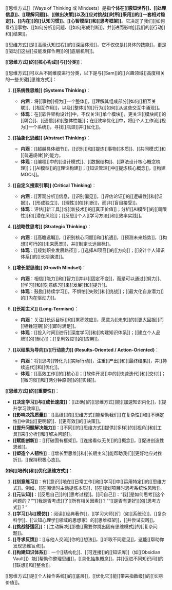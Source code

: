 [[思维方式]]（Ways of Thinking 或 Mindsets）是指**个体在[[感知世界]]、[[处理信息]]、[[理解问题]]、[[做出决策]]以及[[应对挑战]]时所[[采用]]的[[一套相对稳定]]、[[内在]]的[[认知习惯]]、[[心智模型]]和[[思考框架]]**。它决定了我们[[如何看待]]事物、[[如何分析]]问题、[[如何形成判断]]，并[[进而影响]]我们的[[行动]]和[[结果]]。

[[思维方式]]是[[高级认知过程]]的[[深层体现]]，它不仅仅是[[具体的技能]]，更是[[驱动]]这些[[技能发挥作用]]的[[底层机制]]。

**[[思维方式]]的[[核心构成]]与[[分类]]**：

[[思维方式]]可以从不同维度进行分类，以下是与[[Sam]]的[[兴趣领域]]高度相关的一些关键[[思维方式]]：

1.  **[[系统性思维]] (Systems Thinking)**：
    *   **内涵**：将[[事物]]视为[[一个整体]]，[[理解其组成部分]]如何[[相互关联]]、[[相互作用]]，以及[[整体]]的[[行为]]如何[[从这些交互中涌现]]。
    *   **体现**：在[[软件架构设计]]中，不仅关注[[单个模块]]，更关注[[模块间]]的[[耦合]]、[[通信]]和[[整体性能]]；在[[效率优化]]中，将[[个人工作流]]视为[[一个系统]]，寻找[[瓶颈]]并[[优化]]。

2.  **[[抽象化思维]] (Abstract Thinking)**：
    *   **内涵**：[[超越具体细节]]，[[识别]]和[[提炼]]事物[[本质]]、[[共同模式]]和[[普遍规律]]的能力。
    *   **体现**：[[编程]]中的[[设计模式]]、[[数据结构]]、[[算法设计核心概念梳理]]；[[AI模型]]的[[理论构建]]；[[知识管理]]中[[提炼核心概念]]，[[构建MOCs]]。

3.  **[[自定义搜索引擎]] (Critical Thinking)**：
    *   **内涵**：[[客观分析]]信息，[[识别偏见]]，[[评估论证]]的[[逻辑性]]和[[证据]]，[[形成独立]]、[[理性]]的[[判断]]，而非[[盲目接受]]。
    *   **体现**：评估[[新工具]]或[[新技术]]的[[真正价值]]；分析[[AI模型]]的[[局限性]]和[[潜在风险]]；[[反思]]个人[[学习方法]]和[[效率实践]]。

4.  **[[战略性思考]] (Strategic Thinking)**：
    *   **内涵**：[[高瞻远瞩]]，[[识别核心问题]]和[[机遇]]，[[预测未来趋势]]，[[构想]]可行的[[未来愿景]]，并[[制定长远目标]]。
    *   **体现**：[[规划职业发展路径]]；[[选择AI项目]]的[[方向]]；[[设计个人知识体系]]的[[长期演进]]。

5.  **[[增长型思维]] (Growth Mindset)**：
    *   **内涵**：相信[[能力]]和[[智力]]并非[[固定不变]]，而是可以通过[[努力]]、[[学习]]和[[刻意练习]]来[[发展]]和[[提升]]。
    *   **体现**：鼓励[[持续学习]]，不惧怕[[失败]]和[[挑战]]；[[最大化自身潜力]]的[[内在驱动力]]。

6.  **[[长期主义]] (Long-Termism)**：
    *   **内涵**：关注[[长远目标]]和[[累积效应]]，愿意为[[未来]]的[[更大回报]]而[[牺牲短期]]的[[即时满足]]。
    *   **体现**：[[投入时间]]进行[[深度学习]]和[[构建知识体系]]；[[建立个人品牌]]的[[耐心]]；[[复利效应]]的[[应用]]。

7.  **[[以结果为导向]]/[[行动能力]] (Results-Oriented / Action-Oriented)**：
    *   **内涵**：将[[思考]]转化为[[实际行动]]，注重[[产出]]和[[最终结果]]，并[[持续迭代]]和[[优化]]。
    *   **体现**：[[高效工作]]的[[核心]]；[[软件开发]]中的[[快速迭代]]和[[交付]]；[[微习惯]]和[[两分钟原则]]的[[实践]]。

**[[思维方式]]的[[重要性]]**：

*   **[[决定学习]]与[[成长速度]]**：[[正确]]的[[思维方式]]能[[加速知识内化]]，[[提升学习效率]]。
*   **[[影响决策质量]]**：[[高级]]的[[思维方式]]能帮助我们[[在复杂性]]和[[不确定性]]中做出[[更明智]]、[[更有效]]的[[决策]]。
*   **[[提升问题解决能力]]**：[[不同]]的[[思维方式]]提供[[多样]]的[[视角]]和[[工具]]来[[分析]]和[[解决问题]]。
*   **[[赋能创新]]**：[[打破固有框架]]，[[连接看似无关]]的[[概念]]，[[促进创造性思维]]。
*   **[[塑造个人韧性]]**：[[增长型思维]]和[[长期主义]]能帮助我们[[更好地应对挫折]]，[[保持积极心态]]。

**如何[[培养]]和[[优化思维方式]]**：

1.  **[[刻意练习]]**：有[[意识]]地在[[日常工作]]和[[学习]]中[[运用特定]]的[[思维方式]]。例如，[[在阅读时主动提炼本质]]，[[在规划项目时思考系统性风险]]。
2.  **[[元认知]]**：[[反思自己]]的[[思考过程]]。[[问自己]]：“我[[是如何思考]]这个问题的？”“[[我是否考虑]]了[[所有相关因素]]？”“[[是否有更好]]的[[思考方式]]？”
3.  **[[学习]]与[[模仿]]**：阅读[[经典著作]]，[[学习大师]]们（如[[系统论]]、[[复杂科学]]、[[认知心理学]]领域的思想家）的[[思维框架]]，[[并尝试实践]]。
4.  **[[挑战舒适区]]**：[[主动解决]]那些[[需要你跳出固有思维模式]]的[[复杂问题]]。
5.  **[[寻求反馈]]**：[[与他人交流]]你的[[想法]]，[[听取不同意见]]，这能[[帮助你发现思维盲点]]。
6.  **[[构建知识体系]]**：一个[[结构化]]、[[可连接]]的[[知识库]]（如[[Obsidian Vault]]）能[[帮助你整理思维]]，[[具化抽象概念]]，并[[促进不同知识间]]的[[联想]]和[[整合]]。

[[思维方式]]是[[个人操作系统]]的[[底层]]，[[优化它]]能[[带来指数级]]的[[长期价值]]。
